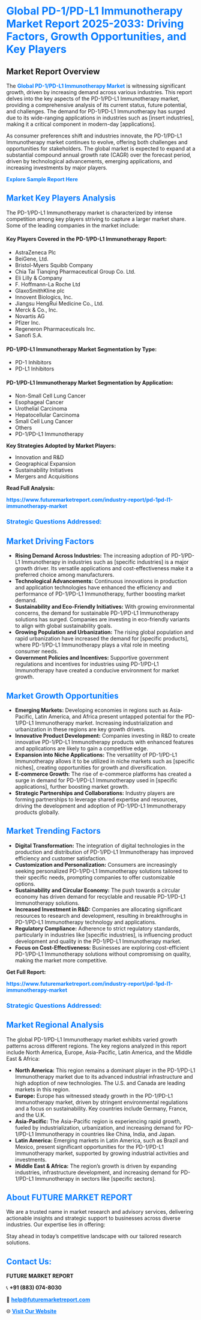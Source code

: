 <h1 style="color: #007BFF;">Global PD-1/PD-L1 Immunotherapy Market Report 2025-2033: Driving Factors, Growth Opportunities, and Key Players</h1>

<section id="overview">
<h2>Market Report Overview</h2>
<p>The <a href="https://www.futuremarketreport.com/industry-report/pd-1pd-l1-immunotherapy-market" style="color: #007BFF; text-decoration: none;"><strong>Global PD-1/PD-L1 Immunotherapy Market</strong></a> is witnessing significant growth, driven by increasing demand across various industries. This report delves into the key aspects of the PD-1/PD-L1 Immunotherapy market, providing a comprehensive analysis of its current status, future potential, and challenges. The demand for PD-1/PD-L1 Immunotherapy has surged due to its wide-ranging applications in industries such as [insert industries], making it a critical component in modern-day [applications].</p>
<p>As consumer preferences shift and industries innovate, the PD-1/PD-L1 Immunotherapy market continues to evolve, offering both challenges and opportunities for stakeholders. The global market is expected to expand at a substantial compound annual growth rate (CAGR) over the forecast period, driven by technological advancements, emerging applications, and increasing investments by major players.</p>
</section>

<section id="overview">
<p><a href="https://www.futuremarketreport.com/request-sample/reportId=124218" style="color: #007BFF; text-decoration: none;"><strong>Explore Sample Report Here</strong></a></p>
</section>

<section id="key-players">
<h2 style="color: #007BFF;">Market Key Players Analysis</h2>
<p>The PD-1/PD-L1 Immunotherapy market is characterized by intense competition among key players striving to capture a larger market share. Some of the leading companies in the market include:</p>
<h4>Key Players Covered in the PD-1/PD-L1 Immunotherapy Report:</h4>
<ul><li>AstraZeneca Plc</li><li>BeiGene, Ltd.</li><li>Bristol-Myers Squibb Company</li><li>Chia Tai Tianqing Pharmaceutical Group Co. Ltd.</li><li>Eli Lilly &amp; Company</li><li>F. Hoffmann-La Roche Ltd</li><li>GlaxoSmithKline plc</li><li>Innovent Biologics, Inc.</li><li>Jiangsu HengRui Medicine Co., Ltd.</li><li>Merck &amp; Co., Inc.</li><li>Novartis AG</li><li>Pfizer Inc.</li><li>Regeneron Pharmaceuticals Inc.</li><li>Sanofi S.A.</li></ul>
<h4>PD-1/PD-L1 Immunotherapy Market Segmentation by Type:</h4>
<ul><li>PD-1 Inhibitors</li><li>PD-L1 Inhibitors</li></ul>

<h4>PD-1/PD-L1 Immunotherapy Market Segmentation by Application:</h4>
<ul><li>Non-Small Cell Lung Cancer</li><li>Esophageal Cancer</li><li>Urothelial Carcinoma</li><li>Hepatocellular Carcinoma</li><li>Small Cell Lung Cancer</li><li>Others</li><li>PD-1/PD-L1 Immunotherapy</li></ul>
<p><strong>Key Strategies Adopted by Market Players:</strong></p>
<ul>
<li>Innovation and R&D</li>
<li>Geographical Expansion</li>
<li>Sustainability Initiatives</li>
<li>Mergers and Acquisitions</li>
</ul>
</section>

<section>
<p><strong>Read Full Analysis: </strong></p><a href="https://www.futuremarketreport.com/industry-report/pd-1pd-l1-immunotherapy-market" style="color: #007BFF; text-decoration: none;"><strong>https://www.futuremarketreport.com/industry-report/pd-1pd-l1-immunotherapy-market</strong></a>
<h3 style="color: #007BFF;">Strategic Questions Addressed:</h3>
</section>

<section id="driving-factors">
<h2 style="color: #007BFF;">Market Driving Factors</h2>
<ul>
<li><strong>Rising Demand Across Industries:</strong> The increasing adoption of PD-1/PD-L1 Immunotherapy in industries such as [specific industries] is a major growth driver. Its versatile applications and cost-effectiveness make it a preferred choice among manufacturers.</li>
<li><strong>Technological Advancements:</strong> Continuous innovations in production and application technologies have enhanced the efficiency and performance of PD-1/PD-L1 Immunotherapy, further boosting market demand.</li>
<li><strong>Sustainability and Eco-Friendly Initiatives:</strong> With growing environmental concerns, the demand for sustainable PD-1/PD-L1 Immunotherapy solutions has surged. Companies are investing in eco-friendly variants to align with global sustainability goals.</li>
<li><strong>Growing Population and Urbanization:</strong> The rising global population and rapid urbanization have increased the demand for [specific products], where PD-1/PD-L1 Immunotherapy plays a vital role in meeting consumer needs.</li>
<li><strong>Government Policies and Incentives:</strong> Supportive government regulations and incentives for industries using PD-1/PD-L1 Immunotherapy have created a conducive environment for market growth.</li>
</ul>
</section>

<section id="growth-opportunities">
<h2 style="color: #007BFF;">Market Growth Opportunities</h2>
<ul>
<li><strong>Emerging Markets:</strong> Developing economies in regions such as Asia-Pacific, Latin America, and Africa present untapped potential for the PD-1/PD-L1 Immunotherapy market. Increasing industrialization and urbanization in these regions are key growth drivers.</li>
<li><strong>Innovative Product Development:</strong> Companies investing in R&D to create innovative PD-1/PD-L1 Immunotherapy products with enhanced features and applications are likely to gain a competitive edge.</li>
<li><strong>Expansion into Niche Applications:</strong> The versatility of PD-1/PD-L1 Immunotherapy allows it to be utilized in niche markets such as [specific niches], creating opportunities for growth and diversification.</li>
<li><strong>E-commerce Growth:</strong> The rise of e-commerce platforms has created a surge in demand for PD-1/PD-L1 Immunotherapy used in [specific applications], further boosting market growth.</li>
<li><strong>Strategic Partnerships and Collaborations:</strong> Industry players are forming partnerships to leverage shared expertise and resources, driving the development and adoption of PD-1/PD-L1 Immunotherapy products globally.</li>
</ul>
</section>

<section id="trending-factors">
<h2 style="color: #007BFF;">Market Trending Factors</h2>
<ul>
<li><strong>Digital Transformation:</strong> The integration of digital technologies in the production and distribution of PD-1/PD-L1 Immunotherapy has improved efficiency and customer satisfaction.</li>
<li><strong>Customization and Personalization:</strong> Consumers are increasingly seeking personalized PD-1/PD-L1 Immunotherapy solutions tailored to their specific needs, prompting companies to offer customizable options.</li>
<li><strong>Sustainability and Circular Economy:</strong> The push towards a circular economy has driven demand for recyclable and reusable PD-1/PD-L1 Immunotherapy solutions.</li>
<li><strong>Increased Investment in R&D:</strong> Companies are allocating significant resources to research and development, resulting in breakthroughs in PD-1/PD-L1 Immunotherapy technology and applications.</li>
<li><strong>Regulatory Compliance:</strong> Adherence to strict regulatory standards, particularly in industries like [specific industries], is influencing product development and quality in the PD-1/PD-L1 Immunotherapy market.</li>
<li><strong>Focus on Cost-Effectiveness:</strong> Businesses are exploring cost-efficient PD-1/PD-L1 Immunotherapy solutions without compromising on quality, making the market more competitive.</li>
</ul>
</section>

<section>
<p><strong>Get Full Report: </strong></p><a href="https://www.futuremarketreport.com/industry-report/pd-1pd-l1-immunotherapy-market" style="color: #007BFF; text-decoration: none;"><strong>https://www.futuremarketreport.com/industry-report/pd-1pd-l1-immunotherapy-market</strong></a>
<h3 style="color: #007BFF;">Strategic Questions Addressed:</h3>
</section>


<section id="regional-analysis">
<h2 style="color: #007BFF;">Market Regional Analysis</h2>
<p>The global PD-1/PD-L1 Immunotherapy market exhibits varied growth patterns across different regions. The key regions analyzed in this report include North America, Europe, Asia-Pacific, Latin America, and the Middle East & Africa:</p>
<ul>
<li><strong>North America:</strong> This region remains a dominant player in the PD-1/PD-L1 Immunotherapy market due to its advanced industrial infrastructure and high adoption of new technologies. The U.S. and Canada are leading markets in this region.</li>
<li><strong>Europe:</strong> Europe has witnessed steady growth in the PD-1/PD-L1 Immunotherapy market, driven by stringent environmental regulations and a focus on sustainability. Key countries include Germany, France, and the U.K.</li>
<li><strong>Asia-Pacific:</strong> The Asia-Pacific region is experiencing rapid growth, fueled by industrialization, urbanization, and increasing demand for PD-1/PD-L1 Immunotherapy in countries like China, India, and Japan.</li>
<li><strong>Latin America:</strong> Emerging markets in Latin America, such as Brazil and Mexico, present significant opportunities for the PD-1/PD-L1 Immunotherapy market, supported by growing industrial activities and investments.</li>
<li><strong>Middle East & Africa:</strong> The region’s growth is driven by expanding industries, infrastructure development, and increasing demand for PD-1/PD-L1 Immunotherapy in sectors like [specific sectors].</li>
</ul>
</section>

<footer>
<h2 style="color: #007BFF;">About FUTURE MARKET REPORT</h2>
<p>We are a trusted name in market research and advisory services, delivering actionable insights and strategic support to businesses across diverse industries. Our expertise lies in offering:</p>

<p>Stay ahead in today’s competitive landscape with our tailored research solutions.</p>

<h2 style="color: #007BFF;">Contact Us:</h2>
<p><strong>FUTURE MARKET REPORT</strong></p>
<p>📞 <strong>+91 (883) 074-8030</strong></p>
<p>📧 <strong><a href="mailto:help@futuremarketreport.com" style="color: #007BFF;">help@futuremarketreport.com</a></strong></p>
<p>🌐 <strong><a href="https://www.futuremarketreport.com/" style="color: #007BFF;">Visit Our Website</a></strong></p>
</footer>